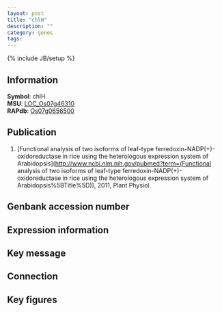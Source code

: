 ```yaml
---
layout: post
title: "chlH"
description: ""
category: genes
tags: 
---
```

{% include JB/setup %}

## Information
__Symbol__: chlH  
__MSU__: [LOC_Os07g46310](http://rice.plantbiology.msu.edu/cgi-bin/ORF_infopage.cgi?orf=LOC_Os07g46310)  
__RAPdb__: [Os07g0656500](http://rapdb.dna.affrc.go.jp/viewer/gbrowse_details/irgsp1?name=Os07g0656500)  

## Publication
1. [Functional analysis of two isoforms of leaf-type ferredoxin-NADP(+)-oxidoreductase in rice using the heterologous expression system of Arabidopsis](http://www.ncbi.nlm.nih.gov/pubmed?term=(Functional analysis of two isoforms of leaf-type ferredoxin-NADP(+)-oxidoreductase in rice using the heterologous expression system of Arabidopsis%5BTitle%5D)), 2011, Plant Physiol.

## Genbank accession number

## Expression information

## Key message

## Connection

## Key figures


